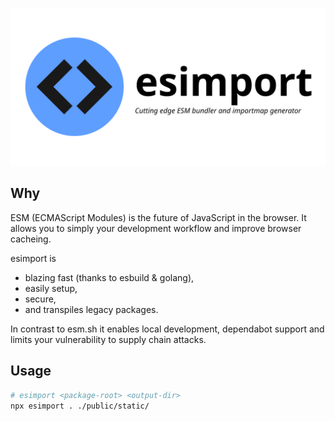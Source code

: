 <p style="text-align: center">
<picture>
    <source media="(prefers-color-scheme: dark)" srcset="./images/logo-dark.svg">
    <source media="(prefers-color-scheme: light)" srcset="./images/logo-light.svg">
    <img alt="esimport: Cutting edge ESM bundler and importmap generator" src="./images/logo-light.svg">
  </picture>
</p>

## Why

ESM (ECMAScript Modules) is the future of JavaScript in the browser.
It allows you to simply your development workflow and improve browser cacheing.

esimport is

* blazing fast (thanks to esbuild & golang),
* easily setup,
* secure,
* and transpiles legacy packages.

In contrast to esm.sh it enables local development, dependabot support
and limits your vulnerability to supply chain attacks.

## Usage

```bash
# esimport <package-root> <output-dir>
npx esimport . ./public/static/
```
